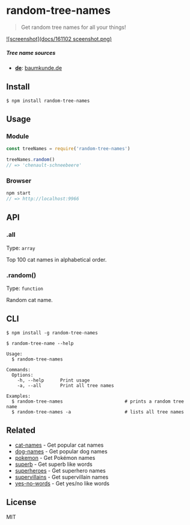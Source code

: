 # random-tree-names

> Get random tree names for all your things!

[![screenshot](docs/161102 sceenshot.png)](https://pguth.github.io/random-tree-names/)

##### Tree name sources

- **[de](tree-names-de.json)**: [baumkunde.de](http://www.baumkunde.de/baumlisten/baumliste_az.php)

## Install

```
$ npm install random-tree-names
```


## Usage

### Module

```js
const treeNames = require('random-tree-names')

treeNames.random()
// => 'chenault-schneebeere'
```

### Browser

```js
npm start
// => http://localhost:9966
```

## API

### .all

Type: `array`

Top 100 cat names in alphabetical order.

### .random()

Type: `function`

Random cat name.


## CLI

```
$ npm install -g random-tree-names
```

```
$ random-tree-name --help

Usage:
  $ random-tree-names

Commands:
  Options:
    -h, --help      Print usage
    -a, --all       Print all tree names

Examples:
  $ random-tree-names                       # prints a random tree name
  $ random-tree-names -a                    # lists all tree names
```


## Related

- [cat-names](https://github.com/sindresorhus/cat-names) - Get popular cat names
- [dog-names](https://github.com/sindresorhus/dog-names) - Get popular dog names
- [pokemon](https://github.com/sindresorhus/pokemon) - Get Pokémon names
- [superb](https://github.com/sindresorhus/superb) - Get superb like words
- [superheroes](https://github.com/sindresorhus/superheroes) - Get superhero names
- [supervillains](https://github.com/sindresorhus/supervillains) - Get supervillain names
- [yes-no-words](https://github.com/sindresorhus/yes-no-words) - Get yes/no like words


## License

MIT
